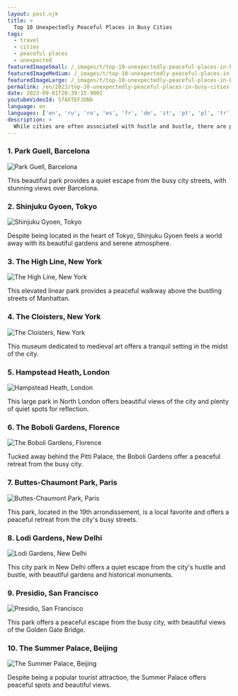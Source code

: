 ```yaml
---
layout: post.njk
title: >
  Top 10 Unexpectedly Peaceful Places in Busy Cities
tags:
  - travel
  - cities
  - peaceful places
  - unexpected
featuredImageSmall: /_images/t/top-10-unexpectedly-peaceful-places-in-busy-cities-cover-en-small.webp
featuredImageMedium: /_images/t/top-10-unexpectedly-peaceful-places-in-busy-cities-cover-en-medium.webp
featuredImageLarge: /_images/t/top-10-unexpectedly-peaceful-places-in-busy-cities-cover-en-large.webp
permalink: /en/2023/top-10-unexpectedly-peaceful-places-in-busy-cities.html
date: 2023-09-01T20:39:15.900Z
youtubeVideoId: 5fAXTEFJONk
language: en
languages: ['en', 'ru', 'ro', 'es', 'fr', 'de', 'it', 'pt', 'pl', 'tr']
description: >
  While cities are often associated with hustle and bustle, there are pockets of tranquility tucked away within their busy streets. Here are the top 10 unexpectedly peaceful places in some of the world's busiest cities.
---
```


### 1. Park Guell, Barcelona

![Park Guell, Barcelona](/_images/a/a6e471dcd40d8cb0addd830ec8b48ffe-medium.webp)

This beautiful park provides a quiet escape from the busy city streets, with stunning views over Barcelona.

### 2. Shinjuku Gyoen, Tokyo

![Shinjuku Gyoen, Tokyo](/_images/b/b4112fbf9a0e400914f9e124fefc8bb2-medium.webp)

Despite being located in the heart of Tokyo, Shinjuku Gyoen feels a world away with its beautiful gardens and serene atmosphere.

### 3. The High Line, New York

![The High Line, New York](/_images/a/ad828d1c8d8f2f3b161c9c91498cdac0-medium.webp)

This elevated linear park provides a peaceful walkway above the bustling streets of Manhattan.

### 4. The Cloisters, New York

![The Cloisters, New York](/_images/c/cb8bbb7e33502b532b420255d175605c-medium.webp)

This museum dedicated to medieval art offers a tranquil setting in the midst of the city.

### 5. Hampstead Heath, London

![Hampstead Heath, London](/_images/e/e5f0c1c1d6d3916832f850f7c9cea008-medium.webp)

This large park in North London offers beautiful views of the city and plenty of quiet spots for reflection.

### 6. The Boboli Gardens, Florence

![The Boboli Gardens, Florence](/_images/d/d3bdd6cb7035b165f1767940d1d18208-medium.webp)

Tucked away behind the Pitti Palace, the Boboli Gardens offer a peaceful retreat from the busy city.

### 7. Buttes-Chaumont Park, Paris

![Buttes-Chaumont Park, Paris](/_images/7/70a842a5736c4abc068bc8aa707b915c-medium.webp)

This park, located in the 19th arrondissement, is a local favorite and offers a peaceful retreat from the city's busy streets.

### 8. Lodi Gardens, New Delhi

![Lodi Gardens, New Delhi](/_images/4/4d1e0f4af60fb33afa8fd37b254f46dc-medium.webp)

This city park in New Delhi offers a quiet escape from the city's hustle and bustle, with beautiful gardens and historical monuments.

### 9. Presidio, San Francisco

![Presidio, San Francisco](/_images/f/fe41a642c39f1f126af813d42e4ed8d8-medium.webp)

This park offers a peaceful escape from the busy city, with beautiful views of the Golden Gate Bridge.

### 10. The Summer Palace, Beijing

![The Summer Palace, Beijing](/_images/3/3aa3e6c7a3a442cdeb2e64a0dae99e5f-medium.webp)

Despite being a popular tourist attraction, the Summer Palace offers peaceful spots and beautiful views.

